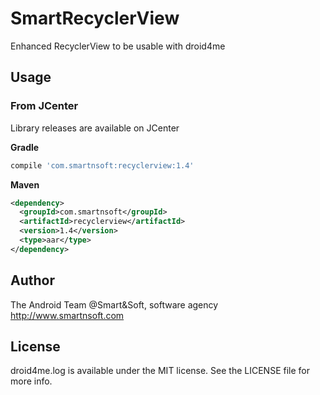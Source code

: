 # SmartRecyclerView

Enhanced RecyclerView to be usable with droid4me

## Usage

### From JCenter

Library releases are available on JCenter

**Gradle**

```groovy
compile 'com.smartnsoft:recyclerview:1.4'
```

**Maven**

```xml
<dependency>
  <groupId>com.smartnsoft</groupId>
  <artifactId>recyclerview</artifactId>
  <version>1.4</version>
  <type>aar</type>
</dependency>
```
## Author

The Android Team @Smart&Soft, software agency http://www.smartnsoft.com

## License

droid4me.log is available under the MIT license. See the LICENSE file for more info.
